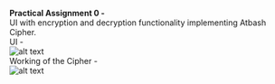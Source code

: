 **Practical Assignment 0 -**
<br/>
UI with encryption and decryption functionality implementing Atbash Cipher.
<br/>
UI -<br/>
![alt text](https://github.com/bavanya/Network_security_assignments/blob/main/PA0_Atbash_cipher/imgs/Atbash_Cipher_UI.png)
<br/>
Working of the Cipher - <br/>
![alt text](https://github.com/bavanya/Network_security_assignments/blob/main/PA0_Atbash_cipher/imgs/Atbash_Cipher_Working.png)
